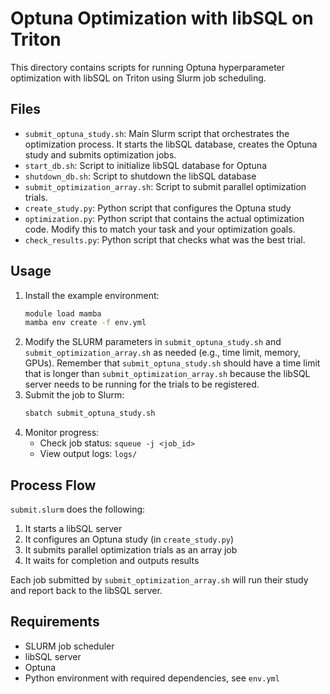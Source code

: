 # Optuna Optimization with libSQL on Triton

This directory contains scripts for running Optuna hyperparameter
optimization with libSQL on Triton using Slurm job scheduling.

## Files

- `submit_optuna_study.sh`: Main Slurm script that orchestrates
  the optimization process. It starts the libSQL database, creates
  the Optuna study and submits optimization jobs.
- `start_db.sh`: Script to initialize libSQL database for Optuna
- `shutdown_db.sh`: Script to shutdown the libSQL database
- `submit_optimization_array.sh`: Script to submit parallel optimization trials.
- `create_study.py`: Python script that configures the Optuna study
- `optimization.py`: Python script that contains the actual optimization code.
  Modify this to match your task and your optimization goals.
- `check_results.py`: Python script that checks what was the best trial.

## Usage

1. Install the example environment:
   ```bash
   module load mamba
   mamba env create -f env.yml
   ```
2. Modify the SLURM parameters in `submit_optuna_study.sh` and
   `submit_optimization_array.sh` as needed (e.g., time limit, memory, GPUs).
   Remember that `submit_optuna_study.sh` should have a time limit that is
   longer than `submit_optimization_array.sh` because the libSQL server needs
   to be running for the trials to be registered.
3. Submit the job to Slurm:
   ```bash
   sbatch submit_optuna_study.sh
   ```
4. Monitor progress:
   - Check job status: `squeue -j <job_id>`
   - View output logs: `logs/`

## Process Flow

`submit.slurm` does the following:

1. It starts a libSQL server
2. It configures an  Optuna study (in `create_study.py`)
3. It submits parallel optimization trials as an array job
4. It waits for completion and outputs results

Each job submitted by `submit_optimization_array.sh` will run their
study and report back to the libSQL server.

## Requirements

- SLURM job scheduler
- libSQL server
- Optuna
- Python environment with required dependencies, see `env.yml`
